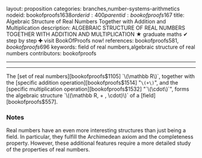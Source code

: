 layout: proposition
categories: branches,number-systems-arithmetics
nodeid: bookofproofs$1638
orderid: 400
parentid: bookofproofs$167
title: Algebraic Structure of Real Numbers Together with Addition and Multiplication
description: ALGEBRAIC STRUCTURE OF REAL NUMBERS TOGETHER WITH ADDITION AND MULTIPLICATION ★ graduate maths ✔ step by step ✚ visit BookOfProofs now!
references: bookofproofs$581,bookofproofs$696
keywords: field of real numbers,algebraic structure of real numbers
contributors: bookofproofs

---


---

The [set of real numbers][bookofproofs$1105] `\(\mathbb R\)`, together with the [specific addition operation][bookofproofs$1514] "`\(+\)`", and the [specific multiplication operation][bookofproofs$1532] "`\(\cdot\)`", forms the algebraic structure `\((\mathbb R, + , \cdot)\)` of a [field][bookofproofs$557].
### Notes

Real numbers have an even more interesting structures than just being a field. In particular, they fulfill the Archimedean axiom and the completeness property. However, these additional features require a more detailed study of the properties of real numbers.

